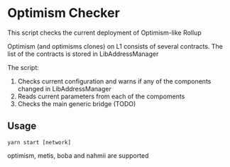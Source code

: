 # Optimism Checker

This script checks the current deployment of Optimism-like Rollup

Optimism (and optimisms clones) on L1 consists of several contracts. The list of the contracts is stored in LibAddressManager

The script:

1. Checks current configuration and warns if any of the components changed in LibAddressManager
2. Reads current parameters from each of the compoments
3. Checks the main generic bridge (TODO)

## Usage

`yarn start [network]`

optimism, metis, boba and nahmii are supported

